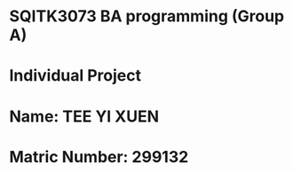 # SQITK3073 BA programming (Group A)
# Individual Project
# Name: TEE YI XUEN
# Matric Number: 299132
